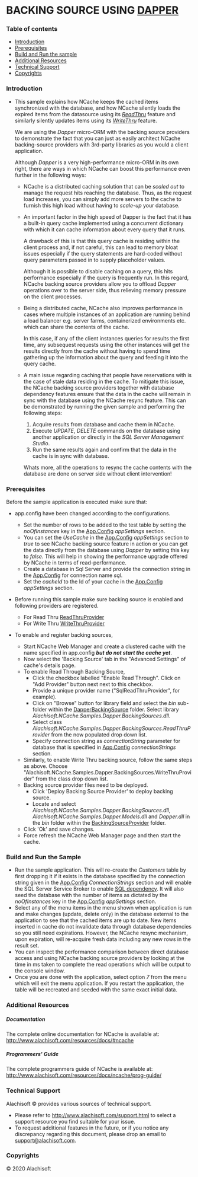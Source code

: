 # BACKING SOURCE USING [DAPPER](https://github.com/StackExchange/Dapper)

### Table of contents

* [Introduction](#introduction)
* [Prerequisites](#prerequisites)
* [Build and Run the sample](#build-and-run-the-sample)
* [Additional Resources](#additional-resources)
* [Technical Support](#technical-support)
* [Copyrights](#copyrights)

### Introduction

- This sample explains how NCache keeps the cached items synchronized with the database, and how NCache silently loads the expired items from the 
	datasource using its [*ReadThru*](https://www.alachisoft.com/resources/docs/ncache/prog-guide/read-through-caching.html) feature and similarly silently updates items using its [*WriteThru*](https://www.alachisoft.com/resources/docs/ncache/prog-guide/write-through-caching.html) feature. 
	
	We are using the *Dapper* micro-ORM with the backing source providers to demonstrate the fact that you can just as easily architect NCache backing-source providers with 3rd-party libraries as you would a client application. 

	Although *Dapper* is a very high-performance micro-ORM in its own right, there are ways in which NCache can boost this performance even further in the following ways:

	- 	NCache is a distributed caching solution that can be *scaled out* to manage the request hits reaching the database. Thus, as the request load increases, you can simply add more servers to the cache to furnish this high load without having to *scale-up* your database.

	- 	An important factor in the high speed of Dapper is the fact that it has a built-in query cache implemented using a concurrent dictionary with which it can cache information about every query that it runs.

		A drawback of this is that this query cache is residing within the client process and, if not careful, this can lead to memory bloat issues especially if the query statements are hard-coded without query parameters passed in to supply placeholder values.

		Although it is possible to disable caching on a query, this hits performance especially if the query is frequently run. In this regard, NCache backing source providers allow you to offload *Dapper* operations over to the server side, thus relieving memory pressure on the client processes.

	- 	Being a distributed cache, NCache also improves performance in cases where multiple instances of an application are running behind a load balancer e.g. server farms, containerized environments etc. which can share the contents of the cache. 
	
		In this case, if any of the client instances queries for results the first time, any subsequest requests using the other instances will get the results directly from the cache without having to spend time gathering up the information about the query and feeding it into the query cache.

	- 	A main issue regarding caching that people have reservations with is the case of stale data residing in the cache. To mitigate this issue, the NCache backing source providers together with database dependency features ensure that the data in the cache will remain in sync with the database using the NCache resync feature. This can be demonstrated by running the given sample and performing the following steps:

		1. Acquire results from database and cache them in NCache.
		1. Execute *UPDATE*, *DELETE* commands on the database using another application or directly in the *SQL Server Management Studio*.
		1. Run the same results again and confirm that the data in the cache is in sync with database.  

		Whats more, all the operations to resync the cache contents with the database are done on server side without client intervention!

	

### Prerequisites

Before the sample application is executed make sure that:

- app.config have been changed according to the configurations. 
	- Set the number of rows to be added to the test table by setting the *noOfInstances* key in the [App.Config](./ConsoleUI/App.Config) *appSettings* section. 
    - You can set the *UseCache* in the [App.Config](./ConsoleUI/App.Config) *appSettings* section to *true* to see NCache backing source feature in action or you can get the data directly from the database using *Dapper* by setting this key to *false*. This will help in showing the performance upgrade offered by NCache in terms of read-performance. 
    - Create a database in Sql Server and provide the connection string in the [App.Config](./ConsoleUI/App.Config) for connection name *sql*.
    - Set the *cacheId* to the Id of your cache in the [App.Config](./ConsoleUI/App.Config) *appSettings* section.

- Before running this sample make sure backing source is enabled and following providers are registered.
	- For Read Thru
		[ReadThruProvider](./DapperBackingSource/ReadThruProvider.cs)
	- For Write Thru
		[WriteThruProvider](./DapperBackingSource/WriteThruProvider.cs)
		
- To enable and register backing sources,
	- Start NCache Web Manager and create a clustered cache with the name specified in app.config ***but do not start the cache yet***. 
	- Now select the 'Backing Source' tab in the "Advanced Settings" of cache's details page. 
	- To enable Read Through Backing Source,
		- Click the checkbox labelled "Enable Read Through". Click on "Add Provider" button next next to this checkbox.
		- Provide a unique provider name ("SqlReadThruProvider", for example).
		- Click on "Browse" button for library field and select the *bin* sub-folder within the [DapperBackingSource](./DapperBackingSource/) folder. Select library *Alachisoft.NCache.Samples.Dapper.BackingSources.dll*.
		- Select class *Alachisoft.NCache.Samples.Dapper.BackingSources.ReadThruProvider* from the now populated drop down list.
		- Specify connection string as *connectionString* parameter for database that is specified in [App.Config](./ConsoleUI/App.Config) *connectionStrings* section. 
	- Similarly, to enable Write Thru backing source, follow the same steps as above. Choose "Alachisoft.NCache.Samples.Dapper.BackingSources.WriteThruProvider" from the class drop down list.
	- Backing source provider files need to be deployed.
		- Click 'Deploy Backing Source Provider' to deploy backing source. 
		- Locate and select *Alachisoft.NCache.Samples.Dapper.BackingSources.dll*, *Alachisoft.NCache.Samples.Dapper.Models.dll* and *Dapper.dll* in the *bin* folder within the [BackingSourceProvider](./DapperBackingSource/ReadThruProvider/) folder.
	- Click 'Ok' and save changes.
	- Force refresh the NCache Web Manager page and then start the cache.

### Build and Run the Sample
    
- Run the sample application. This will re-create the *Customers* table by first dropping it if it exists in the database specified by the connection string given in the [App.Config](./ConsoleUI/App.Config) *ConnectionStrings* section and will enable the SQL Server Service Broker to enable [SQL dependency](https://www.alachisoft.com/resources/docs/ncache/prog-guide/sql-dependency.html). It will also seed the database with the number of items as dictated by the *noOfInstances* key in the [App.Config](./ConsoleUI/App.Config) *appSettings* section.
- Select any of the menu items in the menu shown when application is run and make changes (update, delete only) in the database external to the application to see that the cached items are up to date. New items inserted in cache do not invalidate data through database dependencies so you still need expirations. However, the NCache resync mechanism, upon expiration, will re-acquire fresh data including any new rows in the result set.
- You can inspect the performance comparison between direct database access and using NCache backing source providers by looking at the time in ms taken to complete the read operations which will be output to the console window.
- Once you are done with the application, select option *7* from the menu which will exit the menu application. If you restart the application, the table will be recreated and seeded with the same exact initial data.

### Additional Resources

##### Documentation
The complete online documentation for NCache is available at:
http://www.alachisoft.com/resources/docs/#ncache

##### Programmers' Guide
The complete programmers guide of NCache is available at:
http://www.alachisoft.com/resources/docs/ncache/prog-guide/

### Technical Support

Alachisoft &copy; provides various sources of technical support. 

- Please refer to http://www.alachisoft.com/support.html to select a support resource you find suitable for your issue.
- To request additional features in the future, or if you notice any discrepancy regarding this document, please drop an email to [support@alachisoft.com](mailto:support@alachisoft.com).

### Copyrights

&copy; 2020 Alachisoft 
